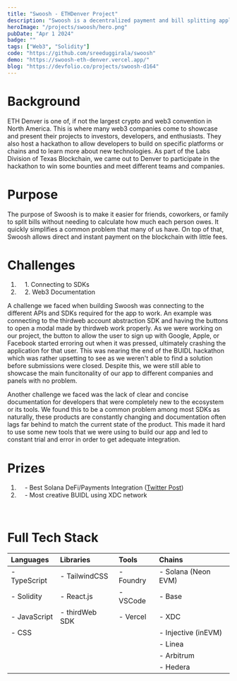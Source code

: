 ```yaml
---
title: "Swoosh - ETHDenver Project"
description: "Swoosh is a decentralized payment and bill splitting application built on Ethereum. It allows users to easily send payments, request money from others, and split expenses using crypto. Made during ETHDenver's BUIDL Hackathon."
heroImage: "/projects/swoosh/hero.png"
pubDate: "Apr 1 2024"
badge: ""
tags: ["Web3", "Solidity"]
code: "https://github.com/sreeduggirala/swoosh"
demo: "https://swoosh-eth-denver.vercel.app/"
blog: "https://devfolio.co/projects/swoosh-d164"
---
```

# Background #
ETH Denver is one of, if not the largest crypto and web3 convention in North America. This is where many web3 companies come to showcase and present their projects to investors, developers, and enthusiasts. They also host a hackathon to allow developers to build on specific platforms or chains and to learn more about new technologies. As part of the Labs Division of Texas Blockchain, we came out to Denver to participate in the hackathon to win some bounties and meet different teams and companies.

# Purpose #
The purpose of Swoosh is to make it easier for friends, coworkers, or family to split bills without needing to calculate how much each person owes. It quickly simplifies a common problem that many of us have. On top of that, Swoosh allows direct and instant payment on the blockchain with little fees.

# Challenges #
1. &nbsp;&nbsp;&nbsp;&nbsp;1\. Connecting to SDKs
2. &nbsp;&nbsp;&nbsp;&nbsp;2\. Web3 Documentation

A challenge we faced when building Swoosh was connecting to the different APIs and SDKs required for the app to work. An example was connecting to the thirdweb account abstraction SDK and having the buttons to open a modal made by thirdweb work properly. As we were working on our project, the button to allow the user to sign up with Google, Apple, or Facebook started erroring out when it was pressed, ultimately crashing the application for that user. This was nearing the end of the BUIDL hackathon which was rather upsetting to see as we weren't able to find a solution before submissions were closed. Despite this, we were still able to showcase the main funcitonality of our app to different companies and panels with no problem.

Another challenge we faced was the lack of clear and concise documentation for developers that were completely new to the ecosystem or its tools. We found this to be a common problem among most SDKs as naturally, these products are constantly changing and documentation often lags far behind to match the current state of the product. This made it hard to use some new tools that we were using to build our app and led to constant trial and error in order to get adequate integration.  

# Prizes #
1. &nbsp;&nbsp;&nbsp;&nbsp;- Best Solana DeFi/Payments Integration (<a target="_blank" href="https://twitter.com/solana_devs/status/1769766724411232680?t=9CzhNLP6RssQFRWgDHxRdg">Twitter Post</a>)
2. &nbsp;&nbsp;&nbsp;&nbsp;- Most creative BUIDL using XDC network  
<br>

# Full Tech Stack #  
| Languages    | Libraries      | Tools     | Chains              |
| :----------- | :------------- | :-------- | :------------------ | 
| - TypeScript | - TailwindCSS  | - Foundry | - Solana (Neon EVM) |
| - Solidity   | - React.js     | - VSCode  | - Base              |
| - JavaScript | - thirdWeb SDK | - Vercel  | - XDC               |
| - CSS        |                |           | - Injective (inEVM) |
|              |                |           | - Linea             |
|              |                |           | - Arbitrum          |
|              |                |           | - Hedera            |